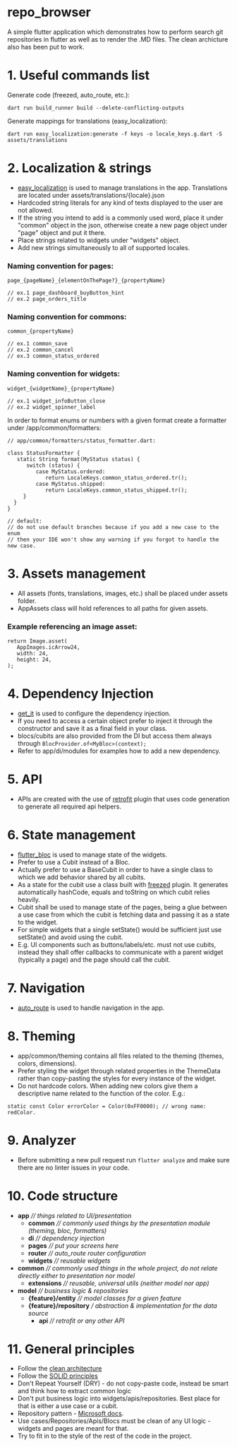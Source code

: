 # repo_browser

A simple flutter application which demonstrates how to perform search git repositories in flutter as well as to render the .MD files. The clean archicture also has been put to work.

# 1. Useful commands list

Generate code (freezed, auto_route, etc.):
```
dart run build_runner build --delete-conflicting-outputs
```

Generate mappings for translations (easy_localization):
```
dart run easy_localization:generate -f keys -o locale_keys.g.dart -S assets/translations
```

# 2. Localization & strings
- [easy_localization](https://pub.dev/packages/easy_localization) is used to manage translations in the app. Translations are located under assets/translations/{locale}.json
- Hardcoded string literals for any kind of texts displayed to the user are not allowed.
- If the string you intend to add is a commonly used word, place it under "common" object in the json, otherwise create a new page object under "page" object and put it there.
- Place strings related to widgets under "widgets" object.
- Add new strings simultaneously to all of supported locales.

### Naming convention for pages:
```
page_{pageName}_{elementOnThePage?}_{propertyName}

// ex.1 page_dashboard_buyButton_hint
// ex.2 page_orders_title
```

### Naming convention for commons:
```
common_{propertyName}

// ex.1 common_save
// ex.2 common_cancel
// ex.3 common_status_ordered
```

### Naming convention for widgets:
```
widget_{widgetName}_{propertyName}

// ex.1 widget_infoButton_close
// ex.2 widget_spinner_label
```

In order to format enums or numbers with a given format create a formatter under /app/common/formatters:
```
// app/common/formatters/status_formatter.dart:

class StatusFormatter {
   static String format(MyStatus status) {
      switch (status) {
         case MyStatus.ordered:
            return LocaleKeys.common_status_ordered.tr();
         case MyStatus.shipped:
            return LocaleKeys.common_status_shipped.tr();
     }
  }
}

// default:
// do not use default branches because if you add a new case to the enum 
// then your IDE won't show any warning if you forgot to handle the new case.
```

# 3. Assets management
- All assets (fonts, translations, images, etc.) shall be placed under assets folder.
- AppAssets class will hold references to all paths for given assets.

### Example referencing an image asset:
```
return Image.asset(
   AppImages.icArrow24,
   width: 24,
   height: 24,
);
```

# 4. Dependency Injection
- [get_it](https://pub.dev/packages/get_it) is used to configure the dependency injection.
- If you need to access a certain object prefer to inject it through the constructor and save it as a final field in your class.
- blocs/cubits are also provided from the DI but access them always through `BlocProvider.of<MyBloc>(context);`
- Refer to app/di/modules for examples how to add a new dependency.

# 5. API
- APIs are created with the use of [retrofit](https://pub.dev/packages/retrofit) plugin that uses code generation to generate all required api helpers.

# 6. State management
- [flutter_bloc](https://pub.dev/packages/flutter_bloc) is used to manage state of the widgets.
- Prefer to use a Cubit instead of a Bloc.
- Actually prefer to use a BaseCubit in order to have a single class to which we add behavior shared by all cubits.
- As a state for the cubit use a class built with [freezed](https://pub.dev/packages/freezed) plugin. It generates automatically hashCode, equals and toString on which cubit relies heavily.
- Cubit shall be used to manage state of the pages, being a glue between a use case from which the cubit is fetching data and passing it as a state to the widget.
- For simple widgets that a single setState() would be sufficient just use setState() and avoid using the cubit.
- E.g. UI components such as buttons/labels/etc. must not use cubits, instead they shall offer callbacks to communicate with a parent widget (typically a page) and the page should call the cubit.

# 7. Navigation
- [auto_route](https://pub.dev/packages/auto_route) is used to handle navigation in the app.

# 8. Theming
- app/common/theming contains all files related to the theming (themes, colors, dimensions). 
- Prefer styling the widget through related properties in the ThemeData rather than copy-pasting the styles for every instance of the widget.
- Do not hardcode colors. When adding new colors give them a descriptive name related to the function of the color. E.g.:
```
static const Color errorColor = Color(0xFF0000); // wrong name: redColor.
```

# 9. Analyzer
- Before submitting a new pull request run `flutter analyze` and make sure there are no linter issues in your code.

# 10. Code structure
- **app** *// things related to UI/presentation*
  - **common** *// commonly used things by the presentation module (theming, bloc, formatters)*
  - **di** *// dependency injection*
  - **pages** *// put your screens here*
  - **router** *// auto_route router configuration*
  - **widgets** *// reusable widgets*
- **common** *// commonly used things in the whole project, do not relate directly either to presentation nor model*
  - **extensions** *// reusable, universal utils (neither model nor app)*
- **model** *// business logic & repositories*
  - **{feature}/entity** *// model classes for a given feature*
  - **{feature}/repository** */ abstraction & implementation for the data source*
    - **api** *// retrofit or any other API*

# 11. General principles
- Follow the [clean architecture](https://blog.cleancoder.com/uncle-bob/2012/08/13/the-clean-architecture.html)
- Follow the [SOLID principles](https://www.digitalocean.com/community/conceptual_articles/s-o-l-i-d-the-first-five-principles-of-object-oriented-design)
- Don't Repeat Yourself (DRY) - do not copy-paste code, instead be smart and think how to extract common logic
- Don't put business logic into widgets/apis/repositories. Best place for that is either a use case or a cubit.
- Repository pattern - [Microsoft docs](https://docs.microsoft.com/en-us/dotnet/architecture/microservices/microservice-ddd-cqrs-patterns/infrastructure-persistence-layer-design#the-repository-pattern).
- Use cases/Repositories/Apis/Blocs must be clean of any UI logic - widgets and pages are meant for that.
- Try to fit in to the style of the rest of the code in the project.